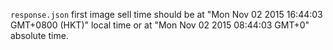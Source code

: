 ```response.json``` first image sell time should be at "Mon Nov 02 2015 16:44:03 GMT+0800 (HKT)" local time or at "Mon Nov 02 2015 08:44:03 GMT+0" absolute time.